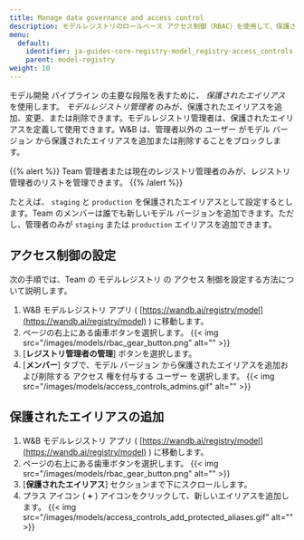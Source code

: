 ```yaml
---
title: Manage data governance and access control
description: モデルレジストリのロールベース アクセス制御（RBAC）を使用して、保護されたエイリアスを更新できるユーザーを制御します。
menu:
  default:
    identifier: ja-guides-core-registry-model_registry-access_controls
    parent: model-registry
weight: 10
---
```


モデル開発 パイプライン の主要な段階を表すために、 *保護されたエイリアス* を使用します。 *モデルレジストリ管理者* のみが、保護されたエイリアスを追加、変更、または削除できます。モデルレジストリ管理者は、保護されたエイリアスを定義して使用できます。W&B は、管理者以外の ユーザー がモデル バージョン から保護されたエイリアスを追加または削除することをブロックします。

{{% alert %}}
Team 管理者または現在のレジストリ管理者のみが、レジストリ管理者のリストを管理できます。
{{% /alert %}}

たとえば、 `staging` と `production` を保護されたエイリアスとして設定するとします。Team のメンバーは誰でも新しいモデル バージョンを追加できます。ただし、管理者のみが `staging` または `production` エイリアスを追加できます。

## アクセス制御の設定

次の手順では、Team の モデルレジストリ の アクセス 制御を設定する方法について説明します。

1. W&B モデルレジストリ アプリ ( [https://wandb.ai/registry/model](https://wandb.ai/registry/model) ) に移動します。
2. ページの右上にある歯車ボタンを選択します。
{{< img src="/images/models/rbac_gear_button.png" alt="" >}}
3. [**レジストリ管理者の管理**] ボタンを選択します。
4. [**メンバー**] タブで、モデル バージョン から保護されたエイリアスを追加および削除する アクセス 権を付与する ユーザー を選択します。
{{< img src="/images/models/access_controls_admins.gif" alt="" >}}

## 保護されたエイリアスの追加

1. W&B モデルレジストリ アプリ ( [https://wandb.ai/registry/model](https://wandb.ai/registry/model) ) に移動します。
2. ページの右上にある歯車ボタンを選択します。
{{< img src="/images/models/rbac_gear_button.png" alt="" >}}
3. [**保護されたエイリアス**] セクションまで下にスクロールします。
4. プラス アイコン ( **+** ) アイコンをクリックして、新しいエイリアスを追加します。
{{< img src="/images/models/access_controls_add_protected_aliases.gif" alt="" >}}
